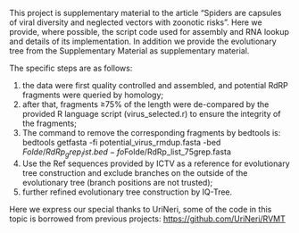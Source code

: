 This project is supplementary material to the article “Spiders are capsules of viral diversity and neglected vectors with zoonotic risks”. Here we provide, where possible, the script code used for assembly and RNA lookup and details of its implementation. In addition we provide the evolutionary tree from the Supplementary Material as supplementary material.

The specific steps are as follows:
1. the data were first quality controlled and assembled, and potential RdRP fragments were queried by homology;
2. after that, fragments ≥75% of the length were de-compared by the provided R language script (virus_selected.r) to ensure the integrity of the fragments;
3. The command to remove the corresponding fragments by bedtools is: 
bedtools getfasta -fi potential_virus_rmdup.fasta -bed $Folde/RdRp_grep_list.bed -fo$Folde/RdRp_list_75grep.fasta
4. Use the Ref sequences provided by ICTV as a reference for evolutionary tree construction and exclude branches on the outside of the evolutionary tree (branch positions are not trusted);
5. further refined evolutionary tree construction by IQ-Tree.

Here we express our special thanks to UriNeri, some of the code in this topic is borrowed from previous projects: https://github.com/UriNeri/RVMT
